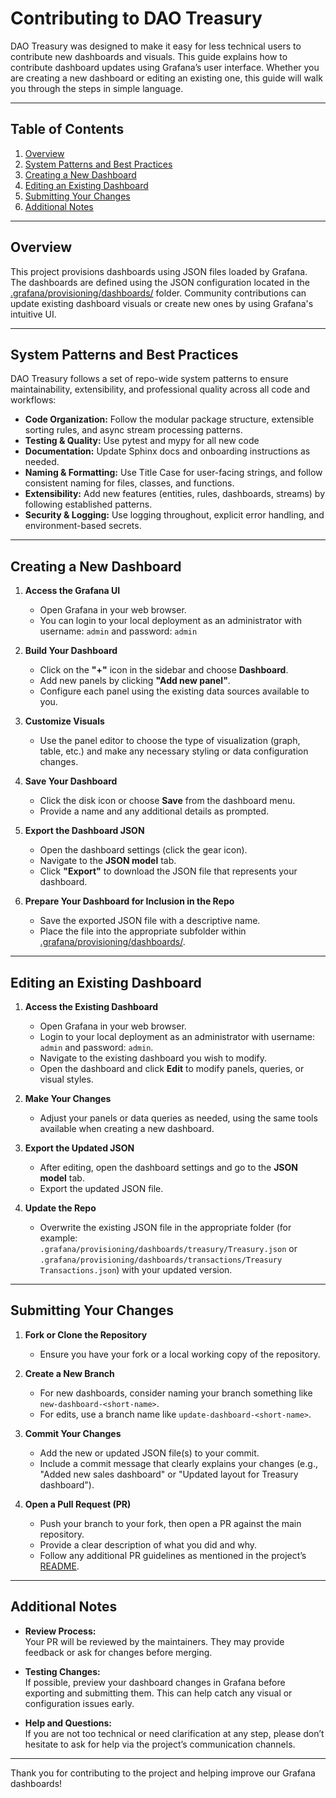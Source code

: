 # Contributing to DAO Treasury

DAO Treasury was designed to make it easy for less technical users to contribute new dashboards and visuals. This guide explains how to contribute dashboard updates using Grafana’s user interface. Whether you are creating a new dashboard or editing an existing one, this guide will walk you through the steps in simple language.

---

## Table of Contents

1. [Overview](#overview)
2. [System Patterns and Best Practices](#system-patterns-and-best-practices)
3. [Creating a New Dashboard](#creating-a-new-dashboard)
4. [Editing an Existing Dashboard](#editing-an-existing-dashboard)
5. [Submitting Your Changes](#submitting-your-changes)
6. [Additional Notes](#additional-notes)

---

## Overview

This project provisions dashboards using JSON files loaded by Grafana. The dashboards are defined using the JSON configuration located in the [.grafana/provisioning/dashboards/](https://github.com/BobTheBuidler/dao-treasury/tree/master/dao_treasury/.grafana/provisioning) folder. Community contributions can update existing dashboard visuals or create new ones by using Grafana's intuitive UI.

---

## System Patterns and Best Practices

DAO Treasury follows a set of repo-wide system patterns to ensure maintainability, extensibility, and professional quality across all code and workflows:

- **Code Organization:** Follow the modular package structure, extensible sorting rules, and async stream processing patterns.
- **Testing & Quality:** Use pytest and mypy for all new code
- **Documentation:** Update Sphinx docs and onboarding instructions as needed.
- **Naming & Formatting:** Use Title Case for user-facing strings, and follow consistent naming for files, classes, and functions.
- **Extensibility:** Add new features (entities, rules, dashboards, streams) by following established patterns.
- **Security & Logging:** Use logging throughout, explicit error handling, and environment-based secrets.

---

## Creating a New Dashboard

1. **Access the Grafana UI**  
   - Open Grafana in your web browser.
   - You can login to your local deployment as an administrator with username: `admin` and password: `admin`
  
2. **Build Your Dashboard**  
   - Click on the **"+"** icon in the sidebar and choose **Dashboard**.
   - Add new panels by clicking **"Add new panel"**.
   - Configure each panel using the existing data sources available to you.

3. **Customize Visuals**  
   - Use the panel editor to choose the type of visualization (graph, table, etc.) and make any necessary styling or data configuration changes.

4. **Save Your Dashboard**  
   - Click the disk icon or choose **Save** from the dashboard menu.
   - Provide a name and any additional details as prompted.

5. **Export the Dashboard JSON**  
   - Open the dashboard settings (click the gear icon).
   - Navigate to the **JSON model** tab.
   - Click **"Export"** to download the JSON file that represents your dashboard.

6. **Prepare Your Dashboard for Inclusion in the Repo**  
   - Save the exported JSON file with a descriptive name.
   - Place the file into the appropriate subfolder within [.grafana/provisioning/dashboards/](https://github.com/BobTheBuidler/dao-treasury/tree/master/dao_treasury/.grafana/provisioning).

---

## Editing an Existing Dashboard

1. **Access the Existing Dashboard**  
   - Open Grafana in your web browser.
   - Login to your local deployment as an administrator with username: `admin` and password: `admin`.
   - Navigate to the existing dashboard you wish to modify.
   - Open the dashboard and click **Edit** to modify panels, queries, or visual styles.

2. **Make Your Changes**  
   - Adjust your panels or data queries as needed, using the same tools available when creating a new dashboard.

3. **Export the Updated JSON**  
   - After editing, open the dashboard settings and go to the **JSON model** tab.
   - Export the updated JSON file.

4. **Update the Repo**  
   - Overwrite the existing JSON file in the appropriate folder (for example: `.grafana/provisioning/dashboards/treasury/Treasury.json` or `.grafana/provisioning/dashboards/transactions/Treasury Transactions.json`) with your updated version.

---

## Submitting Your Changes

1. **Fork or Clone the Repository**  
   - Ensure you have your fork or a local working copy of the repository.

2. **Create a New Branch**  
   - For new dashboards, consider naming your branch something like `new-dashboard-<short-name>`.
   - For edits, use a branch name like `update-dashboard-<short-name>`.

3. **Commit Your Changes**  
   - Add the new or updated JSON file(s) to your commit.
   - Include a commit message that clearly explains your changes (e.g., "Added new sales dashboard" or "Updated layout for Treasury dashboard").

4. **Open a Pull Request (PR)**  
   - Push your branch to your fork, then open a PR against the main repository.
   - Provide a clear description of what you did and why.
   - Follow any additional PR guidelines as mentioned in the project’s [README](https://github.com/BobTheBuidler/dao-treasury/blob/master/README.md).

---

## Additional Notes

- **Review Process:**  
  Your PR will be reviewed by the maintainers. They may provide feedback or ask for changes before merging.

- **Testing Changes:**  
  If possible, preview your dashboard changes in Grafana before exporting and submitting them. This can help catch any visual or configuration issues early.

- **Help and Questions:**  
  If you are not too technical or need clarification at any step, please don’t hesitate to ask for help via the project’s communication channels.

---

Thank you for contributing to the project and helping improve our Grafana dashboards!
